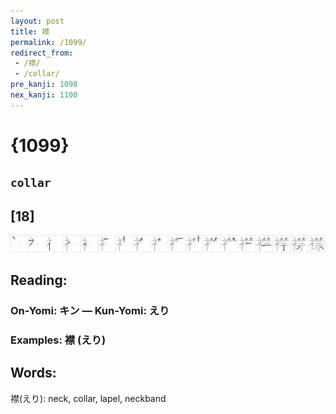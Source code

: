 ```yaml
---
layout: post
title: 襟
permalink: /1099/
redirect_from:
 - /襟/
 - /collar/
pre_kanji: 1098
nex_kanji: 1100
---
```


# {1099}

## `collar`

## [18]

<div class="stroke"><img src="../images/E8A59F.png" /></div>

## Reading:

### On-Yomi: キン &mdash; Kun-Yomi: えり

### Examples: 襟 (えり)

## Words:

襟(えり): neck, collar, lapel, neckband
